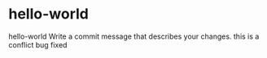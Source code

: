 # hello-world
hello-world
Write a commit message that describes your changes.
this is a conflict
bug fixed

